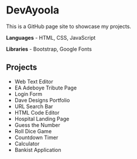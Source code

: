 # DevAyoola

This is a GitHub page site to showcase my projects.

**Languages** - HTML, CSS, JavaScript

**Libraries** - Bootstrap, Google Fonts

## Projects

- Web Text Editor
- EA Adeboye Tribute Page
- Login Form
- Dave Designs Portfolio
- URL Search Bar
- HTML Code Editor
- Hospital Landing Page
- Guess the Number
- Roll Dice Game
- Countdown Timer
- Calculator
- Bankist Application
